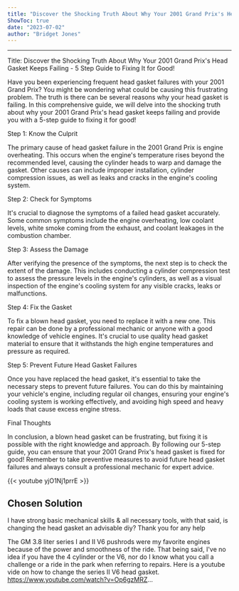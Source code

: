 ```yaml
---
title: "Discover the Shocking Truth About Why Your 2001 Grand Prix's Head Gasket Keeps Failing - 5 Step Guide to Fixing It for Good!"
ShowToc: true 
date: "2023-07-02"
author: "Bridget Jones"
---
```

*****
Title: Discover the Shocking Truth About Why Your 2001 Grand Prix's Head Gasket Keeps Failing - 5 Step Guide to Fixing It for Good!

Have you been experiencing frequent head gasket failures with your 2001 Grand Prix? You might be wondering what could be causing this frustrating problem. The truth is there can be several reasons why your head gasket is failing. In this comprehensive guide, we will delve into the shocking truth about why your 2001 Grand Prix's head gasket keeps failing and provide you with a 5-step guide to fixing it for good!

Step 1: Know the Culprit

The primary cause of head gasket failure in the 2001 Grand Prix is engine overheating. This occurs when the engine's temperature rises beyond the recommended level, causing the cylinder heads to warp and damage the gasket. Other causes can include improper installation, cylinder compression issues, as well as leaks and cracks in the engine's cooling system.

Step 2: Check for Symptoms

It's crucial to diagnose the symptoms of a failed head gasket accurately. Some common symptoms include the engine overheating, low coolant levels, white smoke coming from the exhaust, and coolant leakages in the combustion chamber.

Step 3: Assess the Damage

After verifying the presence of the symptoms, the next step is to check the extent of the damage. This includes conducting a cylinder compression test to assess the pressure levels in the engine's cylinders, as well as a visual inspection of the engine's cooling system for any visible cracks, leaks or malfunctions.

Step 4: Fix the Gasket

To fix a blown head gasket, you need to replace it with a new one. This repair can be done by a professional mechanic or anyone with a good knowledge of vehicle engines. It's crucial to use quality head gasket material to ensure that it withstands the high engine temperatures and pressure as required.

Step 5: Prevent Future Head Gasket Failures

Once you have replaced the head gasket, it's essential to take the necessary steps to prevent future failures. You can do this by maintaining your vehicle's engine, including regular oil changes, ensuring your engine's cooling system is working effectively, and avoiding high speed and heavy loads that cause excess engine stress.

Final Thoughts

In conclusion, a blown head gasket can be frustrating, but fixing it is possible with the right knowledge and approach. By following our 5-step guide, you can ensure that your 2001 Grand Prix's head gasket is fixed for good! Remember to take preventive measures to avoid future head gasket failures and always consult a professional mechanic for expert advice.

{{< youtube yjO1Nj1prrE >}} 



## Chosen Solution
 I have strong basic mechanical skills & all necessary tools, with that said, is changing the head gasket an advisable diy? Thank you for any help

 The GM 3.8 liter series I and II V6 pushrods were my favorite engines because of the power and smoothness of the ride.  That being said, I've no idea if you have the 4 cylinder or the V6, nor do I know what you call a challenge or a ride in the park when referring to repairs.
Here is a youtube vide on how to change the series II V6 head gasket.
https://www.youtube.com/watch?v=Op6gzMRZ...




